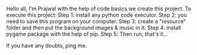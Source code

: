 Hello all, I'm Prajwal with the help of code basics we create this project.
To execute this project:
Step 1: install any python code executor.
Step 2: you need to save this program on your computer.
Step 3: create a "resource" folder and then put the background images & music in it.
Step 4: install pygame package with the help of pip.
Step 5: Then run, that's it…

If you have any doubts, ping me.
